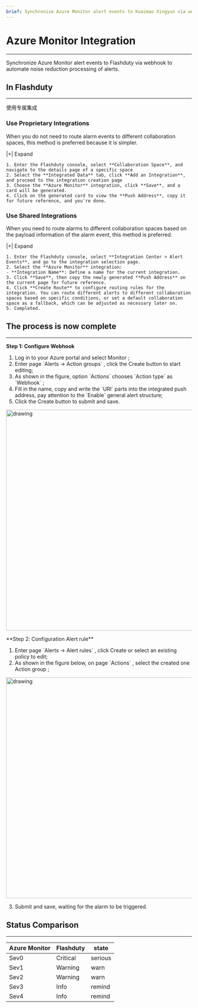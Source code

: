 ```yaml
---
brief: Synchronize Azure Monitor alert events to Kuaimao Xingyun via webhook to automate noise reduction processing of alerts
---
```


# Azure Monitor Integration

---

Synchronize Azure Monitor alert events to Flashduty via webhook to automate noise reduction processing of alerts.

## In Flashduty
---
使用专属集成

### Use Proprietary Integrations

When you do not need to route alarm events to different collaboration spaces, this method is preferred because it is simpler.


|+| Expand

    1. Enter the Flashduty console, select **Collaboration Space**, and navigate to the details page of a specific space
    2. Select the **Integrated Data** tab, click **Add an Integration**, and proceed to the integration creation page
    3. Choose the **Azure Monitor** integration, click **Save**, and a card will be generated.
    4. Click on the generated card to view the **Push Address**, copy it for future reference, and you're done.

### Use Shared Integrations

When you need to route alarms to different collaboration spaces based on the payload information of the alarm event, this method is preferred.


|+| Expand

    1. Enter the Flashduty console, select **Integration Center > Alert Events**, and go to the integration selection page.
    2. Select the **Azure Monitor** integration:
    - **Integration Name**: Define a name for the current integration.
    3. Click **Save**, then copy the newly generated **Push Address** on the current page for future reference.
    4. Click **Create Route** to configure routing rules for the integration. You can route different alerts to different collaboration spaces based on specific conditions, or set a default collaboration space as a fallback, which can be adjusted as necessary later on.
    5. Completed.


## The process is now complete
---
**Step 1: Configure Webhook**

<div id="!"><ol><li>Log in to your Azure portal and select Monitor ;</li><li> Enter page `Alerts -> Action groups` , click the Create button to start editing;</li><li> As shown in the figure, option `Actions` chooses `Action type` as `Webhook` ;</li><li> Fill in the name, copy and write the `URI` parts into the integrated push address, pay attention to the `Enable` general alert structure;</li><li> Click the Create button to submit and save.</li></ol><img alt="drawing" width="600" src="https://fcdoc.github.io/img/4gzLFt9GChD5e3f_GYsfB0c4VwgFWvEtl4oBrNyvKzs.avif"><p> **Step 2: Configuration Alert rule**</p><ol><li> Enter page `Alerts -> Alert rules` , click Create or select an existing policy to edit;</li><li> As shown in the figure below, on page `Actions` , select the created one Action group ;</li></ol><img alt="drawing" width="600" src="https://fcdoc.github.io/img/b-vF-yP22lZacuG_Q9t4J7xx0uPFYqYcILv3Fc3vI3k.avif"><ol start="3"><li> Submit and save, waiting for the alarm to be triggered.</li></ol></div>

## Status Comparison
---
<div class="md-block">

| Azure Monitor  |  Flashduty  | state |
| ------------ | -------- | ---- |
| Sev0     | Critical | serious |
| Sev1     | Warning  | warn |
| Sev2     | Warning  | warn |
| Sev3     | Info     | remind |
| Sev4     | Info     | remind |

</div>